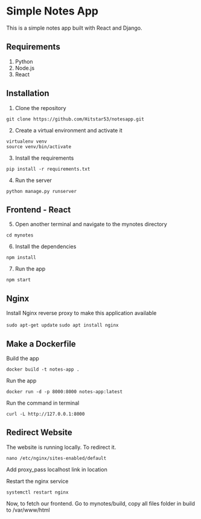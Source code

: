 # Simple Notes App
This is a simple notes app built with React and Django.

## Requirements
1. Python 
2. Node.js
3. React

## Installation
1. Clone the repository
```
git clone https://github.com/Hitstar53/notesapp.git
```
2. Create a virtual environment and activate it
```
virtualenv venv
source venv/bin/activate
```
3. Install the requirements
```
pip install -r requirements.txt
```
4. Run the server
```
python manage.py runserver
```

## Frontend - React
5. Open another terminal and navigate to the mynotes directory
```
cd mynotes
```
6. Install the dependencies
```
npm install
```
7. Run the app
```
npm start
```

## Nginx

Install Nginx reverse proxy to make this application available

`sudo apt-get update`
`sudo apt install nginx` 

## Make a Dockerfile
Build the app
```
docker build -t notes-app .
```

Run the app
```
docker run -d -p 8000:8000 notes-app:latest
```

Run the command in terminal
```
curl -L http://127.0.0.1:8000
```

## Redirect Website 
The website is running locally. To redirect it.
```
nano /etc/nginx/sites-enabled/default
```

Add proxy_pass localhost link in location

Restart the nginx service
```
systemctl restart nginx
```

Now, to fetch our frontend. Go to mynotes/build, copy all files folder in build to /var/www/html




